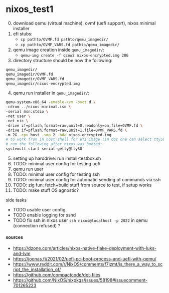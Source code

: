 # nixos_test1

0. download qemu (virtual machine), ovmf (uefi support), nixos minimal installer
1. efi stubs:
   * `cp pathto/OVMF.fd pathto/qemu_imagedir/`
   * `cp pathto/OVMF_VARS.fd pathto/qemu_imagedir/`
2. qemu image creation inside `qemu_imagedir/`:
   * `qemu-img create -f qcow2 nixos-encrypted.img 20G`
3. directory structure should be now the following:
```txt
qemu_imagedir/
qemu_imagedir/OVMF.fd
qemu_imagedir/OVMF_VARS.fd
qemu_imagedir/nixos-encrypted.img
```
4. qemu run installer in `qemu_imagedir/`:
```sh
qemu-system-x86_64 -enable-kvm -boot d \
-cdrom ../nixos-minimal.iso \
-serial mon:stdio \
-net user \
-net nic \
-drive if=pflash,format=raw,unit=0,readonly=on,file=OVMF.fd \
-drive if=pflash,format=raw,unit=1,file=OVMF_VARS.fd \
-m 2G -cpu host -smp 2 -hda nixos-encrypted.img
# to work from in host shell for efi image (in dos one can select ttyS0 from grub)
# run the following after nixos was booted:
systemctl start serial-getty@ttyS0
```
5. setting up harddrive: run install-testbox.sh
6. TODO: minimal user config for testing uefi
7. qemu run user
8. TODO: minimal user config for testing ssh
9. TODO: minimal user config for automatic sending of commands via ssh
10. TODO: zig fun: fetch+build stuff from source to test, if setup works
11. TODO: make stuff OS agnostic?

side tasks
* TODO usable user config
* TODO enable logging for sshd
* TODO fix ssh in nixos user `ssh nixos@localhost -p 2022` in qemu (connection refused) ?

#### sources

* https://dzone.com/articles/nixos-native-flake-deployment-with-luks-and-lvm
* https://joonas.fi/2021/02/uefi-pc-boot-process-and-uefi-with-qemu/
* https://www.reddit.com/r/NixOS/comments/f7jzmt/is_there_a_way_to_script_the_installation_of/
* https://github.com/compactcode/dot-files
* https://github.com/NixOS/nixpkgs/issues/58198#issuecomment-701265223

